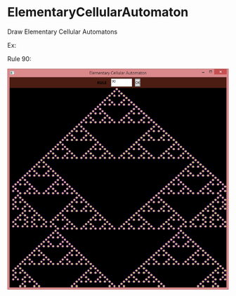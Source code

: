# ElementaryCellularAutomaton
Draw Elementary Cellular Automatons

Ex:

Rule 90:

![Rule 90](rule90.png)
